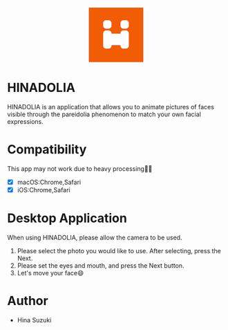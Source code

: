 <p align = "center">
  <img src="./icon/favicon-192.png" width="25%"/>
</p>

# HINADOLIA
HINADOLIA is an application that allows you to animate pictures of faces visible through the pareidolia phenomenon to match your own facial expressions.

# Compatibility
This app may not work due to heavy processing🙇‍♂️
* [x] macOS:Chrome,Safari
* [x] iOS:Chrome,Safari

# Desktop Application
When using HINADOLIA, please allow the camera to be used.
1. Please select the photo you would like to use. After selecting, press the Next.
2. Please set the eyes and mouth, and press the Next button.
3. Let's move your face😄

# Author
  * Hina Suzuki